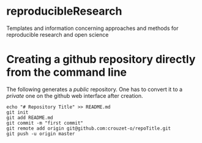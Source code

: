 # reproducibleResearch
Templates and information concerning approaches and methods for reproducible research and open science

# Creating a github repository directly from the command line

The following generates a _public_ repository. One has to convert it to a
_private_ one on the github web interface after creation.

```
echo "# Repository Title" >> README.md
git init
git add README.md
git commit -m "first commit"
git remote add origin git@github.com:crouzet-o/repoTitle.git
git push -u origin master
```
